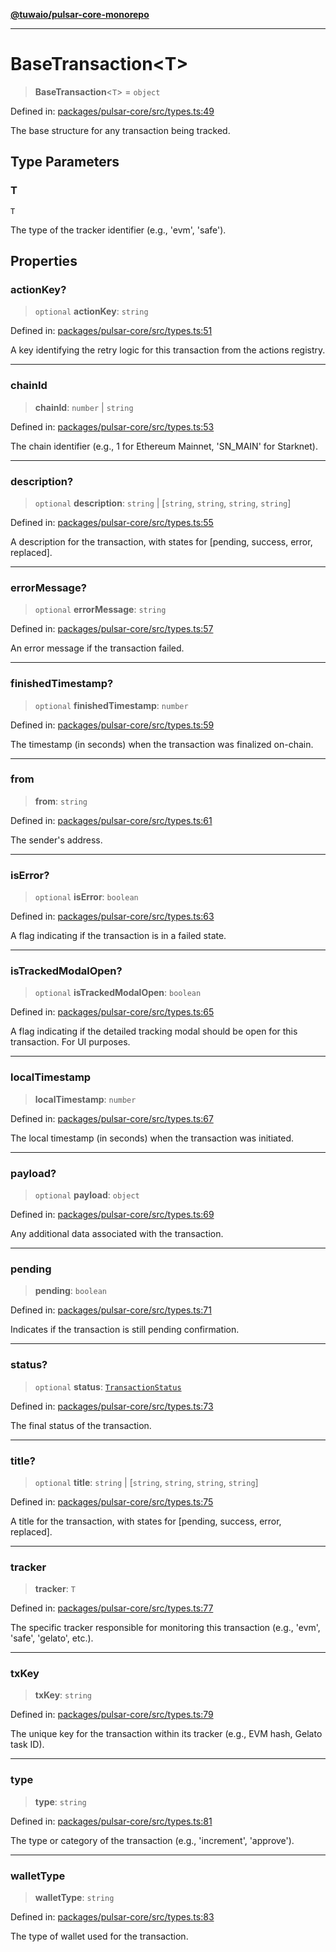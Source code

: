[**@tuwaio/pulsar-core-monorepo**](../../../README.md)

***

# BaseTransaction\<T\>

> **BaseTransaction**\<`T`\> = `object`

Defined in: [packages/pulsar-core/src/types.ts:49](https://github.com/TuwaIO/pulsar-core/blob/b0a80b70bc22baf2c706d161bdc4a093678b2647/packages/pulsar-core/src/types.ts#L49)

The base structure for any transaction being tracked.

## Type Parameters

### T

`T`

The type of the tracker identifier (e.g., 'evm', 'safe').

## Properties

### actionKey?

> `optional` **actionKey**: `string`

Defined in: [packages/pulsar-core/src/types.ts:51](https://github.com/TuwaIO/pulsar-core/blob/b0a80b70bc22baf2c706d161bdc4a093678b2647/packages/pulsar-core/src/types.ts#L51)

A key identifying the retry logic for this transaction from the actions registry.

***

### chainId

> **chainId**: `number` \| `string`

Defined in: [packages/pulsar-core/src/types.ts:53](https://github.com/TuwaIO/pulsar-core/blob/b0a80b70bc22baf2c706d161bdc4a093678b2647/packages/pulsar-core/src/types.ts#L53)

The chain identifier (e.g., 1 for Ethereum Mainnet, 'SN_MAIN' for Starknet).

***

### description?

> `optional` **description**: `string` \| \[`string`, `string`, `string`, `string`\]

Defined in: [packages/pulsar-core/src/types.ts:55](https://github.com/TuwaIO/pulsar-core/blob/b0a80b70bc22baf2c706d161bdc4a093678b2647/packages/pulsar-core/src/types.ts#L55)

A description for the transaction, with states for [pending, success, error, replaced].

***

### errorMessage?

> `optional` **errorMessage**: `string`

Defined in: [packages/pulsar-core/src/types.ts:57](https://github.com/TuwaIO/pulsar-core/blob/b0a80b70bc22baf2c706d161bdc4a093678b2647/packages/pulsar-core/src/types.ts#L57)

An error message if the transaction failed.

***

### finishedTimestamp?

> `optional` **finishedTimestamp**: `number`

Defined in: [packages/pulsar-core/src/types.ts:59](https://github.com/TuwaIO/pulsar-core/blob/b0a80b70bc22baf2c706d161bdc4a093678b2647/packages/pulsar-core/src/types.ts#L59)

The timestamp (in seconds) when the transaction was finalized on-chain.

***

### from

> **from**: `string`

Defined in: [packages/pulsar-core/src/types.ts:61](https://github.com/TuwaIO/pulsar-core/blob/b0a80b70bc22baf2c706d161bdc4a093678b2647/packages/pulsar-core/src/types.ts#L61)

The sender's address.

***

### isError?

> `optional` **isError**: `boolean`

Defined in: [packages/pulsar-core/src/types.ts:63](https://github.com/TuwaIO/pulsar-core/blob/b0a80b70bc22baf2c706d161bdc4a093678b2647/packages/pulsar-core/src/types.ts#L63)

A flag indicating if the transaction is in a failed state.

***

### isTrackedModalOpen?

> `optional` **isTrackedModalOpen**: `boolean`

Defined in: [packages/pulsar-core/src/types.ts:65](https://github.com/TuwaIO/pulsar-core/blob/b0a80b70bc22baf2c706d161bdc4a093678b2647/packages/pulsar-core/src/types.ts#L65)

A flag indicating if the detailed tracking modal should be open for this transaction. For UI purposes.

***

### localTimestamp

> **localTimestamp**: `number`

Defined in: [packages/pulsar-core/src/types.ts:67](https://github.com/TuwaIO/pulsar-core/blob/b0a80b70bc22baf2c706d161bdc4a093678b2647/packages/pulsar-core/src/types.ts#L67)

The local timestamp (in seconds) when the transaction was initiated.

***

### payload?

> `optional` **payload**: `object`

Defined in: [packages/pulsar-core/src/types.ts:69](https://github.com/TuwaIO/pulsar-core/blob/b0a80b70bc22baf2c706d161bdc4a093678b2647/packages/pulsar-core/src/types.ts#L69)

Any additional data associated with the transaction.

***

### pending

> **pending**: `boolean`

Defined in: [packages/pulsar-core/src/types.ts:71](https://github.com/TuwaIO/pulsar-core/blob/b0a80b70bc22baf2c706d161bdc4a093678b2647/packages/pulsar-core/src/types.ts#L71)

Indicates if the transaction is still pending confirmation.

***

### status?

> `optional` **status**: [`TransactionStatus`](../enumerations/TransactionStatus.md)

Defined in: [packages/pulsar-core/src/types.ts:73](https://github.com/TuwaIO/pulsar-core/blob/b0a80b70bc22baf2c706d161bdc4a093678b2647/packages/pulsar-core/src/types.ts#L73)

The final status of the transaction.

***

### title?

> `optional` **title**: `string` \| \[`string`, `string`, `string`, `string`\]

Defined in: [packages/pulsar-core/src/types.ts:75](https://github.com/TuwaIO/pulsar-core/blob/b0a80b70bc22baf2c706d161bdc4a093678b2647/packages/pulsar-core/src/types.ts#L75)

A title for the transaction, with states for [pending, success, error, replaced].

***

### tracker

> **tracker**: `T`

Defined in: [packages/pulsar-core/src/types.ts:77](https://github.com/TuwaIO/pulsar-core/blob/b0a80b70bc22baf2c706d161bdc4a093678b2647/packages/pulsar-core/src/types.ts#L77)

The specific tracker responsible for monitoring this transaction (e.g., 'evm', 'safe', 'gelato', etc.).

***

### txKey

> **txKey**: `string`

Defined in: [packages/pulsar-core/src/types.ts:79](https://github.com/TuwaIO/pulsar-core/blob/b0a80b70bc22baf2c706d161bdc4a093678b2647/packages/pulsar-core/src/types.ts#L79)

The unique key for the transaction within its tracker (e.g., EVM hash, Gelato task ID).

***

### type

> **type**: `string`

Defined in: [packages/pulsar-core/src/types.ts:81](https://github.com/TuwaIO/pulsar-core/blob/b0a80b70bc22baf2c706d161bdc4a093678b2647/packages/pulsar-core/src/types.ts#L81)

The type or category of the transaction (e.g., 'increment', 'approve').

***

### walletType

> **walletType**: `string`

Defined in: [packages/pulsar-core/src/types.ts:83](https://github.com/TuwaIO/pulsar-core/blob/b0a80b70bc22baf2c706d161bdc4a093678b2647/packages/pulsar-core/src/types.ts#L83)

The type of wallet used for the transaction.

